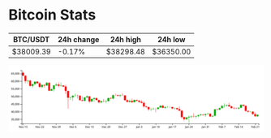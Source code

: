# Bitcoin Stats

BTC/USDT|24h change|24h high|24h low|
|---|---|---|---|
|$38009.39|-0.17%|$38298.48|$36350.00|

<img src="./chart.svg">
